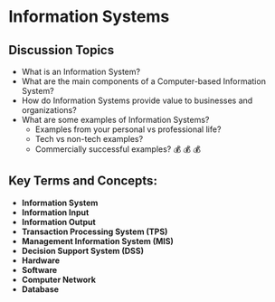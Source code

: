 # Information Systems

## Discussion Topics

  + What is an Information System?
  + What are the main components of a Computer-based Information System?
  + How do Information Systems provide value to businesses and organizations?
  + What are some examples of Information Systems?
    + Examples from your personal vs professional life?
    + Tech vs non-tech examples?
    + Commercially successful examples? :moneybag: :moneybag: :moneybag:

## Key Terms and Concepts:

  + **Information System**
  + **Information Input**
  + **Information Output**
  + **Transaction Processing System (TPS)**
  + **Management Information System (MIS)**
  + **Decision Support System (DSS)**
  + **Hardware**
  + **Software**
  + **Computer Network**
  + **Database**
